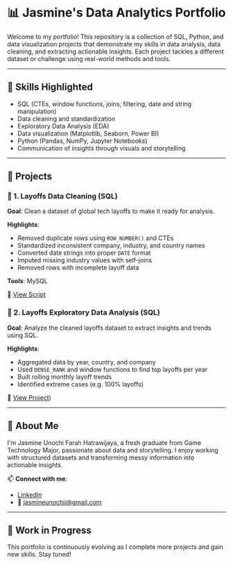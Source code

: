 # 📊 Jasmine's Data Analytics Portfolio

Welcome to my portfolio! This repository is a collection of SQL, Python, and data visualization projects that demonstrate my skills in data analysis, data cleaning, and extracting actionable insights. Each project tackles a different dataset or challenge using real-world methods and tools.

---

## 🧠 Skills Highlighted

- SQL (CTEs, window functions, joins, filtering, date and string manipulation)
- Data cleaning and standardization
- Exploratory Data Analysis (EDA)
- Data visualization (Matplotlib, Seaborn, Power BI)
- Python (Pandas, NumPy, Jupyter Notebooks)
- Communication of insights through visuals and storytelling

---

## 📁 Projects

### 🔹 1. Layoffs Data Cleaning (SQL)

**Goal**: Clean a dataset of global tech layoffs to make it ready for analysis.

**Highlights**:
- Removed duplicate rows using `ROW_NUMBER()` and CTEs
- Standardized inconsistent company, industry, and country names
- Converted date strings into proper `DATE` format
- Imputed missing industry values with self-joins
- Removed rows with incomplete layoff data

**Tools**: MySQL

📄 [View Script](./layoffs_data_cleaning.sql)

### 🔹 2. Layoffs Exploratory Data Analysis (SQL)
**Goal**: Analyze the cleaned layoffs dataset to extract insights and trends using SQL.

**Highlights**:
- Aggregated data by year, country, and company
- Used `DENSE_RANK` and window functions to find top layoffs per year
- Built rolling monthly layoff trends
- Identified extreme cases (e.g. 100% layoffs)

📄 [View Project](./layoffs_eda.sql))

---

## 📌 About Me

I'm Jasmine Unochi Farah Hatrawijaya, a fresh graduate from Game Technology Major, passionate about data and storytelling. I enjoy working with structured datasets and transforming messy information into actionable insights.

📫 **Connect with me**:  
- [LinkedIn](https://www.linkedin.com/in/jasmine-unochi-4613a3169/)  
- 📧 jasmineunochii@gmail.com

---

## 🚧 Work in Progress

This portfolio is continuously evolving as I complete more projects and gain new skills. Stay tuned!

